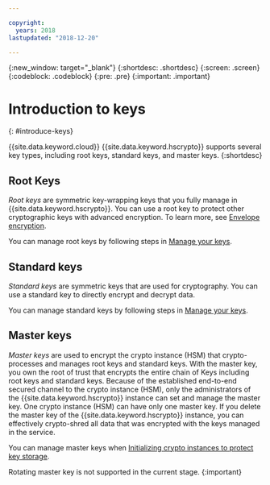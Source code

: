 ```yaml
---

copyright:
  years: 2018
lastupdated: "2018-12-20"

---
```


{:new_window: target="_blank"}
{:shortdesc: .shortdesc}
{:screen: .screen}
{:codeblock: .codeblock}
{:pre: .pre}
{:important: .important}

# Introduction to keys
{: #introduce-keys}

{{site.data.keyword.cloud}} {{site.data.keyword.hscrypto}} supports several key types, including root keys, standard keys, and master keys.
{:shortdesc}

## Root Keys

*Root keys* are symmetric key-wrapping keys that you fully manage in {{site.data.keyword.hscrypto}}. You can use a root key to protect other cryptographic keys with advanced encryption. To learn more, see <a href="/docs/services/key-protect/concepts/envelope-encryption.html">Envelope encryption</a>.

You can manage root keys by following steps in [Manage your keys](index.html#manage-keys).

## Standard keys

*Standard keys* are symmetric keys that are used for cryptography. You can use a standard key to directly encrypt and decrypt data.

You can manage standard keys by following steps in [Manage your keys](index.html#manage-keys).

## Master keys

*Master keys* are used to encrypt the crypto instance (HSM) that crypto-processes and manages root keys and standard keys. With the master key, you own the root of trust that encrypts the entire chain of Keys including root keys and standard keys. Because of the established end-to-end secured channel to the crypto instance (HSM), only the administrators of the {{site.data.keyword.hscrypto}} instance can set and manage the master key. One crypto instance (HSM) can have only one master key. If you delete the master key of the {{site.data.keyword.hscrypto}} instance, you can effectively crypto-shred all data that was encrypted with the keys managed in the service.

You can manage master keys when [Initializing crypto instances to protect key storage](initialize_hsm.html).

Rotating master key is not supported in the current stage.
{:important}
